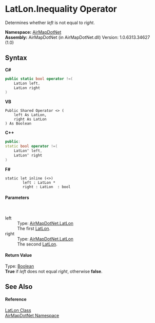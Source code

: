 # LatLon.Inequality Operator 
 

Determines whether *left* is not equal to *right*.

**Namespace:**&nbsp;<a href="N_AirMapDotNet">AirMapDotNet</a><br />**Assembly:**&nbsp;AirMapDotNet (in AirMapDotNet.dll) Version: 1.0.6313.34627 (1.0)

## Syntax

**C#**<br />
``` C#
public static bool operator !=(
	LatLon left,
	LatLon right
)
```

**VB**<br />
``` VB
Public Shared Operator <> ( 
	left As LatLon,
	right As LatLon
) As Boolean
```

**C++**<br />
``` C++
public:
static bool operator !=(
	LatLon^ left, 
	LatLon^ right
)
```

**F#**<br />
``` F#
static let inline (<>)
        left : LatLon * 
        right : LatLon  : bool
```


#### Parameters
&nbsp;<dl><dt>left</dt><dd>Type: <a href="T_AirMapDotNet_LatLon">AirMapDotNet.LatLon</a><br />The first <a href="T_AirMapDotNet_LatLon">LatLon</a>.</dd><dt>right</dt><dd>Type: <a href="T_AirMapDotNet_LatLon">AirMapDotNet.LatLon</a><br />The second <a href="T_AirMapDotNet_LatLon">LatLon</a>.</dd></dl>

#### Return Value
Type: <a href="http://msdn2.microsoft.com/en-us/library/a28wyd50" target="_blank">Boolean</a><br /><b>True</b> if *left* does not equal *right*, otherwise <b>false</b>.

## See Also


#### Reference
<a href="T_AirMapDotNet_LatLon">LatLon Class</a><br /><a href="N_AirMapDotNet">AirMapDotNet Namespace</a><br />